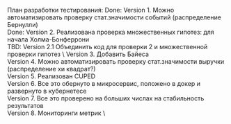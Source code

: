 ﻿План разработки тестирования: 
Done: Version 1. Можно автоматизировать проверку стат.значимости событий (распределение Бернулли) \
Done: Version 2. Реализована проверка множественных гипотез: для начала Холма-Бонферрони \
TBD: Version 2.1 Объединить код для проверки 2 и множественной проверки гипотез \ 
Version 3. Добавить Байеса \
Version 4. Можно автоматизировать проверку стат.значимости выручки (распределение хи квадрат?) \
Version 5. Реализован CUPED \
Version 6. Все это обернуто в микросервис, положено в докер и развернуто в кубернетесе \
Version 7. Все это проверено на больших числах на стабильность результатов \
Version 8. Мониторинги метрик \
